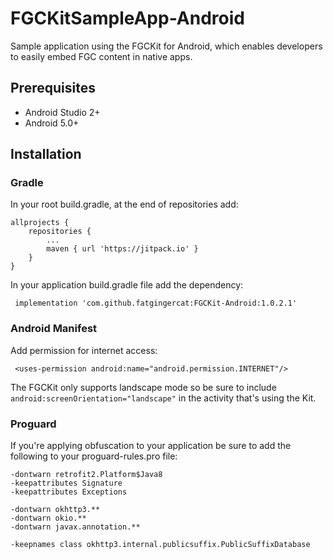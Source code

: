 # FGCKitSampleApp-Android

Sample application using the FGCKit for Android, which enables developers to easily embed FGC content in native apps.

## Prerequisites

- Android Studio 2+
- Android 5.0+

## Installation

### Gradle

In your root build.gradle, at the end of repositories add: 
```
allprojects {
	repositories {
		...
		maven { url 'https://jitpack.io' }
	}
}
```

In your application build.gradle file add the dependency:

```
 implementation 'com.github.fatgingercat:FGCKit-Android:1.0.2.1'
```

### Android Manifest

Add permission for internet access:
```
 <uses-permission android:name="android.permission.INTERNET"/>
```

The FGCKit only supports landscape mode so be sure to include ```android:screenOrientation="landscape"``` in the activity that's using the Kit.

### Proguard

If you're applying obfuscation to your application be sure to add the following to your proguard-rules.pro file:
```
-dontwarn retrofit2.Platform$Java8
-keepattributes Signature
-keepattributes Exceptions

-dontwarn okhttp3.**
-dontwarn okio.**
-dontwarn javax.annotation.**

-keepnames class okhttp3.internal.publicsuffix.PublicSuffixDatabase
```

